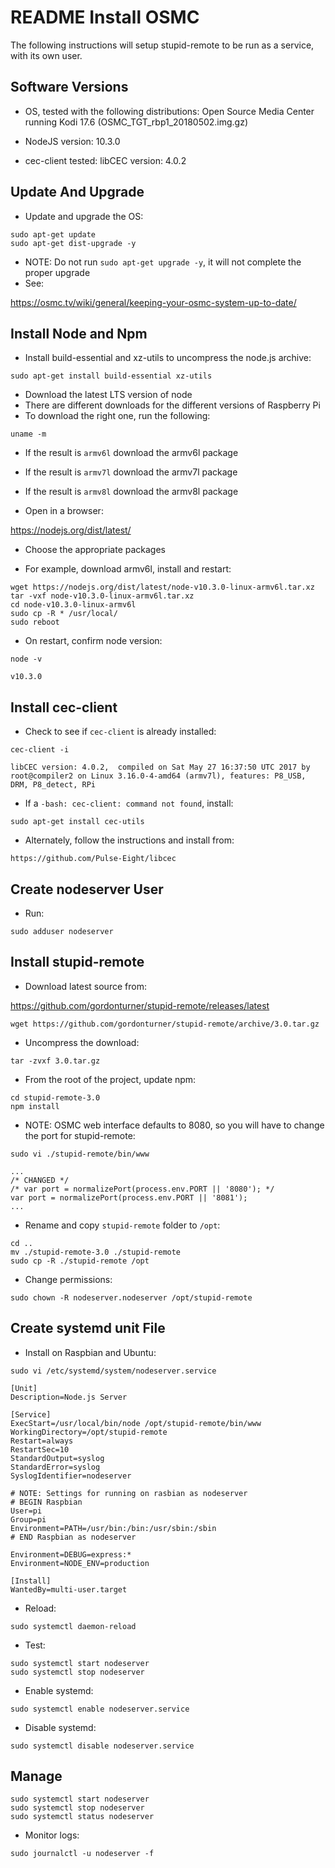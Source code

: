 README Install OSMC
===================

The following instructions will setup stupid-remote to be run as a service, with its own user.


Software Versions
-----------------

- OS, tested with the following distributions:
Open Source Media Center running Kodi 17.6 (OSMC_TGT_rbp1_20180502.img.gz)

- NodeJS version: 10.3.0

- cec-client tested:
libCEC version: 4.0.2


Update And Upgrade
------------------

- Update and upgrade the OS:

```
sudo apt-get update
sudo apt-get dist-upgrade -y
```

- NOTE: Do not run `sudo apt-get upgrade -y`, it will not complete the proper upgrade
- See:

https://osmc.tv/wiki/general/keeping-your-osmc-system-up-to-date/


Install Node and Npm
--------------------

- Install build-essential and xz-utils to uncompress the node.js archive:

```
sudo apt-get install build-essential xz-utils
```

- Download the latest LTS version of node
- There are different downloads for the different versions of Raspberry Pi
- To download the right one, run the following:

```
uname -m
```

- If the result is `armv6l` download the armv6l package
- If the result is `armv7l` download the armv7l package
- If the result is `armv8l` download the armv8l package

- Open in a browser:

https://nodejs.org/dist/latest/

- Choose the appropriate packages

- For example, download armv6l, install and restart:

```
wget https://nodejs.org/dist/latest/node-v10.3.0-linux-armv6l.tar.xz
tar -vxf node-v10.3.0-linux-armv6l.tar.xz
cd node-v10.3.0-linux-armv6l
sudo cp -R * /usr/local/
sudo reboot
```

- On restart, confirm node version:

```
node -v
```
```
v10.3.0
```


Install cec-client
------------------

- Check to see if `cec-client` is already installed:

```
cec-client -i
```
```
libCEC version: 4.0.2,  compiled on Sat May 27 16:37:50 UTC 2017 by root@compiler2 on Linux 3.16.0-4-amd64 (armv7l), features: P8_USB, DRM, P8_detect, RPi
```

- If a `-bash: cec-client: command not found`, install:

```
sudo apt-get install cec-utils
```

- Alternately, follow the instructions and install from:

```
https://github.com/Pulse-Eight/libcec
```


Create nodeserver User
----------------------

- Run:

```
sudo adduser nodeserver
```


Install stupid-remote
---------------------

- Download latest source from:

https://github.com/gordonturner/stupid-remote/releases/latest

```
wget https://github.com/gordonturner/stupid-remote/archive/3.0.tar.gz
```

- Uncompress the download:

```
tar -zvxf 3.0.tar.gz
```

- From the root of the project, update npm:

```
cd stupid-remote-3.0
npm install
```

- NOTE: OSMC web interface defaults to 8080, so you will have to change the port for stupid-remote:

```
sudo vi ./stupid-remote/bin/www
```
```
...
/* CHANGED */
/* var port = normalizePort(process.env.PORT || '8080'); */
var port = normalizePort(process.env.PORT || '8081');
...
```

- Rename and copy `stupid-remote` folder to `/opt`:

```
cd ..
mv ./stupid-remote-3.0 ./stupid-remote
sudo cp -R ./stupid-remote /opt
```

- Change permissions:

```
sudo chown -R nodeserver.nodeserver /opt/stupid-remote
```


Create systemd unit File
------------------------

- Install on Raspbian and Ubuntu:

```
sudo vi /etc/systemd/system/nodeserver.service
```
```
[Unit]
Description=Node.js Server

[Service]
ExecStart=/usr/local/bin/node /opt/stupid-remote/bin/www
WorkingDirectory=/opt/stupid-remote
Restart=always
RestartSec=10
StandardOutput=syslog
StandardError=syslog
SyslogIdentifier=nodeserver

# NOTE: Settings for running on rasbian as nodeserver
# BEGIN Raspbian
User=pi
Group=pi
Environment=PATH=/usr/bin:/bin:/usr/sbin:/sbin
# END Raspbian as nodeserver

Environment=DEBUG=express:*
Environment=NODE_ENV=production

[Install]
WantedBy=multi-user.target
```

- Reload:

```
sudo systemctl daemon-reload
```

- Test:

```
sudo systemctl start nodeserver
sudo systemctl stop nodeserver
```

- Enable systemd:

```
sudo systemctl enable nodeserver.service
```

- Disable systemd:

```
sudo systemctl disable nodeserver.service
```


Manage
------

```
sudo systemctl start nodeserver
sudo systemctl stop nodeserver
sudo systemctl status nodeserver
```

- Monitor logs:

```
sudo journalctl -u nodeserver -f
```
